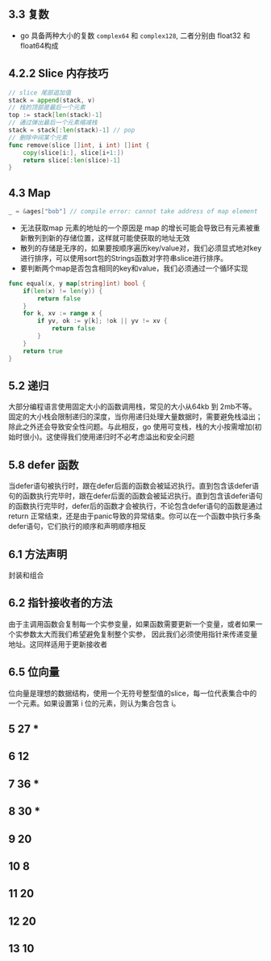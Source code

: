 ## 3.3 复数
* go 具备两种大小的复数 `complex64` 和 `complex128`, 二者分别由 float32
和 float64构成

## 4.2.2 Slice 内存技巧
```go
// slice 尾部追加值
stack = append(stack, v)
// 栈的顶部是最后一个元素
top := stack[len(stack)-1]
// 通过弹出最后一个元素缩减栈
stack = stack[:len(stack)-1] // pop
// 删除中间某个元素
func remove(slice []int, i int) []int {
    copy(slice[i:], slice[i+1:])
    return slice[:len(slice)-1]
}
```

## 4.3 Map
```go
_ = &ages["bob"] // compile error: cannot take address of map element
```
* 无法获取map 元素的地址的一个原因是 map 的增长可能会导致已有元素被重新散列到新的存储位置，这样就可能使获取的地址无效
* 散列的存储是无序的，如果要按顺序遍历key/value对，我们必须显式地对key进行排序，可以使用sort包的Strings函数对字符串slice进行排序。
* 要判断两个map是否包含相同的key和value，我们必须通过一个循环实现
```go
func equal(x, y map[string]int) bool {
    if(len(x) != len(y)) {
        return false
    }
    for k, xv := range x {
        if yv, ok := y[k]; !ok || yv != xv {
            return false
        }
    }
    return true
}
```
## 5.2 递归
大部分编程语言使用固定大小的函数调用栈，常见的大小从64kb 到 2mb不等。固定的大小栈会限制递归的深度，当你用递归处理大量数据时，需要避免栈溢出；除此之外还会导致安全性问题。与此相反，go 使用可变栈，栈的大小按需增加(初始时很小)。这使得我们使用递归时不必考虑溢出和安全问题

## 5.8 defer 函数

当defer语句被执行时，跟在defer后面的函数会被延迟执行。直到包含该defer语句的函数执行完毕时，跟在defer后面的函数会被延迟执行。直到包含该defer语句的函数执行完毕时，defer后的函数才会被执行，不论包含defer语句的函数是通过return 正常结束，还是由于panic导致的异常结束。你可以在一个函数中执行多条defer语句，它们执行的顺序和声明顺序相反

## 6.1 方法声明
封装和组合

## 6.2 指针接收者的方法
由于主调用函数会复制每一个实参变量，如果函数需要更新一个变量，或者如果一个实参数太大而我们希望避免复制整个实参，
因此我们必须使用指针来传递变量地址。这同样适用于更新接收者

## 6.5 位向量
位向量是理想的数据结构，使用一个无符号整型值的slice，每一位代表集合中的一个元素。如果设置第 i 位的元素，则认为集合包含 i。
## 5 27 *
## 6 12
## 7 36 *
## 8 30 *
## 9 20
## 10 8
## 11 20
## 12 20
## 13 10
